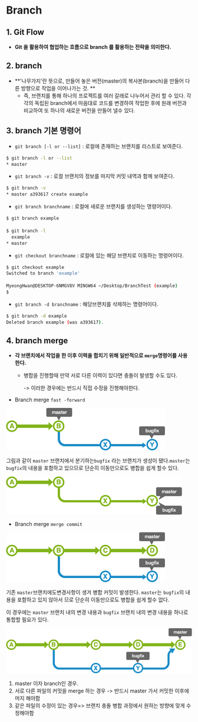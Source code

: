 # Branch

## 1. Git Flow

- **Git 을 활용하여 협업하는 흐름으로 branch 를 활용하는 전략을 의미한다.**



## 2. branch

- **'나무가지'란 뜻으로, 만들어 놓은 버전(master)의 복사본(branch)을 만들어 다른 방향으로 작업을 이어나가는 것. **
  - 즉, 브랜치를 통해 하나의 프로젝트를 여러 갈래로 나누어서 관리 할 수 있다. 각각의 독립된 branch에서 마음대로 코드를 변경하여 작업한 후에 원래 버전과 비교하여 또 하나의 새로운 버전을 만들어 낼수 있다.



## 3. branch 기본 명령어

- `git branch [-l or --list]` : 로컬에 존재하는 브랜치를 리스트로 보여준다. 

```bash
$ git branch -l or --list
* master
```

- `git branch -v` : 로컬 브랜치의 정보를 마지막 커밋 내역과 함께 보여준다.

```bash
$ git branch -v
* master a393617 create example
```

- `git branch branchname` :  로컬에 새로운 브랜치를 생성하는 명령어이다.

``` bash
$ git branch example

$ git branch -l
  example
* master
```

- `git checkout branchname` :  로컬에 있는 해당 브랜치로 이동하는 명령어이다.

``` bash
$ git checkout example
Switched to branch 'example'

MyeongHwan@DESKTOP-6NMGV8V MINGW64 ~/Desktop/BranchTest (example)
$ 
```

- `git branch -d branchname` : 해당브랜치를 삭제하는 명령어이다.

``` bash
$ git branch -d example
Deleted branch example (was a393617).
```



## 4. branch merge

- **각 브랜치에서 작업을 한 이후 이력을 합치기 위해 일반적으로 `merge`명령어를 사용한다.**

  - 병합을 진행할때 만약 서로 다른 이력이 있다면 충돌이 발생할 수도 있다.

    -> 이러한 경우에는 반드시 직접 수정을 진행해야한다.



- Branch merge `fast -forward`

![ff](Branch.assets/ff.png)

그림과 같이 `master` 브랜치에서 분기하는`bugfix` 라는 브랜치가 생성이 됐다.`master`는 `bugfix`의 내용을 포함하고 있으므로 단순히 이동만으로도 병합을 쉽게 할수 있다.

![ff2](Branch.assets/ff2.png)







- Branch merge  `merge commit`

![mc](Branch.assets/mc.png)



기존 `master`브랜치에도변경사항이 생겨 병합 커밋이 발생한다. `master`는 `bugfix`의 내용을 포함하고 있지 않아서 므로 단순히 이동만으로도 병합을 쉽게 할수 없다.

이 경우에는 `master` 브랜치 내의 변경 내용과 `bugfix` 브랜치 내의 변경 내용을 하나로 통합할 필요가 있다.

![mergecommit](Branch.assets/mergecommit.png)





1. master 이자 branch인 경우. 
2. 서로 다른 파일의 커밋을 merge 하는 경우 -> 반드시 master 가서 커밋한 이후에 머지 해야함 
3. 같은 파일의 수정이 있는 경우=> 브랜치 충돌 병합 과정에서 원하는 방향에 맞게 수정해야함 

